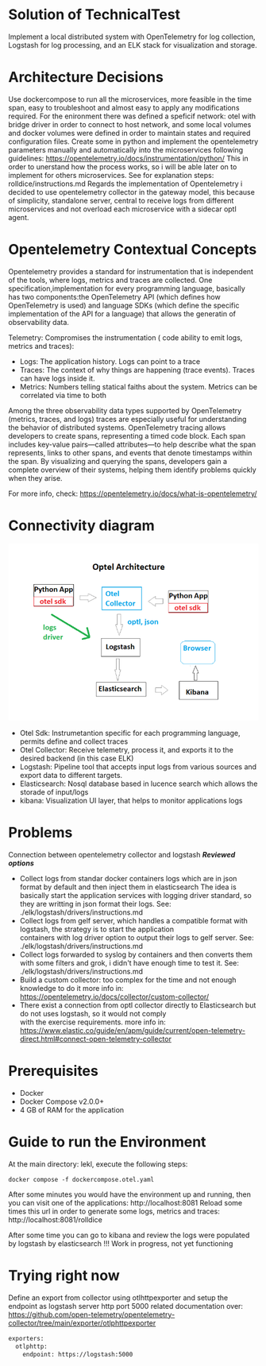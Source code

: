 # Solution of TechnicalTest
Implement a local distributed system with OpenTelemetry for log collection, Logstash for log processing, and an ELK stack for visualization and storage.

# Architecture Decisions
Use dockercompose to run all the microservices, more feasible in the time span, easy to troubleshoot and almost easy to apply any modifications required. For the enironment there was defined a speficif network: otel with bridge driver in order to connect to host network, and some local volumes and docker volumes were defined in order to maintain states and required configuration files.
Create some  in python and implement the opentelemetry parameters manually and automatically into the microservices following guidelines: https://opentelemetry.io/docs/instrumentation/python/
This in order to unerstand how the process works, so i will be able later on to implement for others microservices. 
See for explanation steps: rolldice/instructions.md
Regards the implementation of Opentelemetry i decided to use opentelemetry collector in the gateway model, this because of simplicity, standalone server, central to receive logs from different microservices and not overload each microservice with a sidecar optl agent.

# Opentelemetry Contextual Concepts
Opentelemetry provides a standard for instrumentation that is independent of the tools, where logs, metrics and traces are collected. One specification,implementation for every programming language, basically has two components:the OpenTelemetry API (which defines how OpenTelemetry is used) and language SDKs (which define the specific implementation of the API for a language) that allows the generatin of observability data.

Telemetry: Compromises the instrumentation ( code ability to emit logs, metrics and traces): 
- Logs: The application history. Logs can point to a trace
- Traces: The context of why things are happening (trace events). Traces can have logs inside it.
- Metrics: Numbers telling statical faiths about the system. Metrics can be correlated via time to both

Among the three observability data types supported by OpenTelemetry (metrics, traces, and logs) traces are especially useful for understanding the behavior of distributed systems. OpenTelemetry tracing allows developers to create spans, representing a timed code block. Each span includes key-value pairs—called attributes—to help describe what the span represents, links to other spans, and events that denote timestamps within the span. By visualizing and querying the spans, developers gain a complete overview of their systems, helping them identify problems quickly when they arise.

For more info, check: https://opentelemetry.io/docs/what-is-opentelemetry/

# Connectivity diagram
![Optlekl Architecture Workflow](OptlelkArchitectureWorkflow.png)

* Otel Sdk: Instrumetantion specific for each programming language, permits define and collect traces
* Otel Collector: Receive telemetry, process it, and exports it to the desired backend (in this case ELK)
* Logstash: Pipeline tool that accepts input logs from various sources and export data to different targets.
* Elasticsearch: Nosql database based in lucence search which allows the storade of input/logs
* kibana: Visualization UI layer, that helps to monitor applications logs

# Problems
Connection between opentelemetry collector and logstash
***Reviewed options***
- Collect logs from standar docker containers logs which are in json format by default and then inject them in elasticsearch
  The idea is basically start the application services with logging driver standard, so they are writting in json format their logs. See: ./elk/logstash/drivers/instructions.md
- Collect logs from gelf server, which handles a compatible format with logstash, the strategy is to start the application     
  containers with log driver option to output their logs to gelf server. See: ./elk/logstash/drivers/instructions.md
- Collect logs forwarded to syslog by containers and then converts them with some filters and grok, i didn't have enough time 
  to test it. See: ./elk/logstash/drivers/instructions.md
- Build a custom collector: too complex for the time and not enough knowledge to do it
  more info in: https://opentelemetry.io/docs/collector/custom-collector/
- There exist a connection from optl collector directly to Elasticsearch but do not uses logstash, so it would not comply   
  with the exercise requirements. more info in: https://www.elastic.co/guide/en/apm/guide/current/open-telemetry-direct.html#connect-open-telemetry-collector

# Prerequisites
- Docker
- Docker Compose v2.0.0+
- 4 GB of RAM for the application

# Guide to run the Environment
At the main directory: lekl, execute the following steps:
```
docker compose -f dockercompose.otel.yaml
```
After some minutes you would have the environment up and running, then you can visit one of the applications:
http://localhost:8081
Reload some times this url in order to generate some logs, metrics and traces:
http://localhost:8081/rolldice

After some time you can go to kibana and review the logs were populated by logstash by elasticsearch
!!! Work in progress, not yet functioning

# Trying right now
Define an export from collector using otlhttpexporter and setup the endpoint as logstash server http port 5000
related documentation over: https://github.com/open-telemetry/opentelemetry-collector/tree/main/exporter/otlphttpexporter
```
exporters:
  otlphttp:
    endpoint: https://logstash:5000
```

